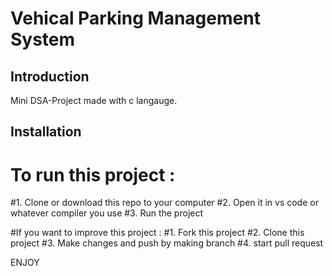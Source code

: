 # Vehical Parking Management System

## Introduction
Mini DSA-Project made with c langauge.

## Installation
# To run this project : 
#1. Clone or download this repo to your computer
#2. Open it in vs code or whatever compiler you use
#3. Run the project

#If you want to improve this project :
#1. Fork this project
#2. Clone this project
#3. Make changes and push by making branch 
#4. start pull request

ENJOY
